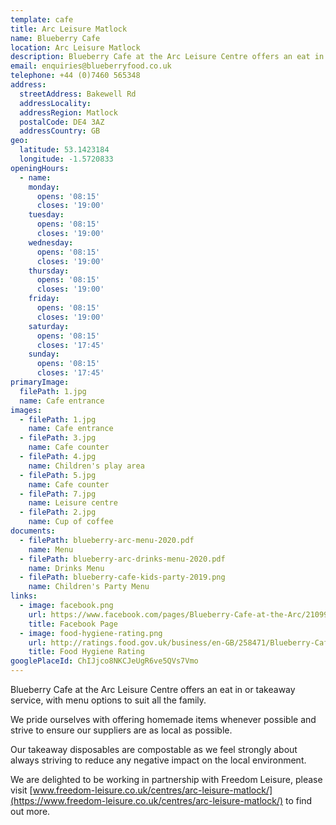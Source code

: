 ```yaml
---
template: cafe
title: Arc Leisure Matlock
name: Blueberry Cafe
location: Arc Leisure Matlock
description: Blueberry Cafe at the Arc Leisure Centre offers an eat in or takeaway service, with menu options to suit all the family.
email: enquiries@blueberryfood.co.uk
telephone: +44 (0)7460 565348
address:
  streetAddress: Bakewell Rd
  addressLocality:
  addressRegion: Matlock
  postalCode: DE4 3AZ
  addressCountry: GB
geo:
  latitude: 53.1423184
  longitude: -1.5720833
openingHours:
  - name:
    monday:
      opens: '08:15'
      closes: '19:00'
    tuesday:
      opens: '08:15'
      closes: '19:00'
    wednesday:
      opens: '08:15'
      closes: '19:00'
    thursday:
      opens: '08:15'
      closes: '19:00'
    friday:
      opens: '08:15'
      closes: '19:00'
    saturday:
      opens: '08:15'
      closes: '17:45'
    sunday:
      opens: '08:15'
      closes: '17:45'
primaryImage:
  filePath: 1.jpg
  name: Cafe entrance
images:
  - filePath: 1.jpg
    name: Cafe entrance
  - filePath: 3.jpg
    name: Cafe counter
  - filePath: 4.jpg
    name: Children's play area
  - filePath: 5.jpg
    name: Cafe counter
  - filePath: 7.jpg
    name: Leisure centre
  - filePath: 2.jpg
    name: Cup of coffee
documents:
  - filePath: blueberry-arc-menu-2020.pdf
    name: Menu
  - filePath: blueberry-arc-drinks-menu-2020.pdf
    name: Drinks Menu
  - filePath: blueberry-cafe-kids-party-2019.png
    name: Children's Party Menu
links:
  - image: facebook.png
    url: https://www.facebook.com/pages/Blueberry-Cafe-at-the-Arc/210996019253515
    title: Facebook Page
  - image: food-hygiene-rating.png
    url: http://ratings.food.gov.uk/business/en-GB/258471/Blueberry-Cafe-Ltd-Matlock
    title: Food Hygiene Rating
googlePlaceId: ChIJjco8NKCJeUgR6ve5QVs7Vmo
---
```


Blueberry Cafe at the Arc Leisure Centre offers an eat in or takeaway service, with menu options to suit all the family.

We pride ourselves with offering homemade items whenever possible and strive to ensure our suppliers are as local as possible.

Our takeaway disposables are compostable as we feel strongly about always striving to reduce any negative impact on the local environment.

We are delighted to be working in partnership with Freedom Leisure, please visit [www.freedom-leisure.co.uk/centres/arc-leisure-matlock/](https://www.freedom-leisure.co.uk/centres/arc-leisure-matlock/) to find out more.
